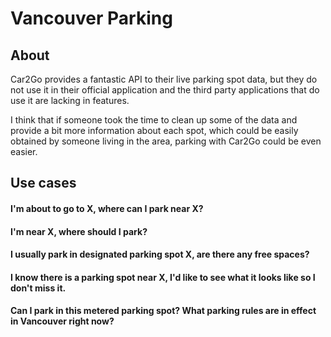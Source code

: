 # Vancouver Parking

## About

Car2Go provides a fantastic API to their live parking spot data, but
they do not use it in their official application and the third party
applications that do use it are lacking in features.

I think that if someone took the time to clean up some of the data and
provide a bit more information about each spot, which could be easily
obtained by someone living in the area, parking with Car2Go could be
even easier.

## Use cases

#### I'm about to go to X, where can I park near X?

#### I'm near X, where should I park?

#### I usually park in designated parking spot X, are there any free spaces?

#### I know there is a parking spot near X, I'd like to see what it looks like so I don't miss it.

#### Can I park in this metered parking spot? What parking rules are in effect in Vancouver right now?
